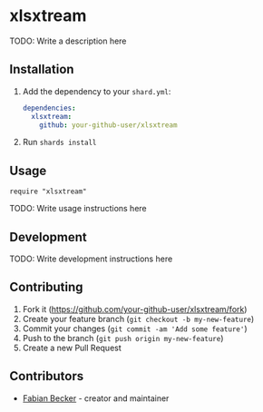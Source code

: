 # xlsxtream

TODO: Write a description here

## Installation

1. Add the dependency to your `shard.yml`:

   ```yaml
   dependencies:
     xlsxtream:
       github: your-github-user/xlsxtream
   ```

2. Run `shards install`

## Usage

```crystal
require "xlsxtream"
```

TODO: Write usage instructions here

## Development

TODO: Write development instructions here

## Contributing

1. Fork it (<https://github.com/your-github-user/xlsxtream/fork>)
2. Create your feature branch (`git checkout -b my-new-feature`)
3. Commit your changes (`git commit -am 'Add some feature'`)
4. Push to the branch (`git push origin my-new-feature`)
5. Create a new Pull Request

## Contributors

- [Fabian Becker](https://github.com/your-github-user) - creator and maintainer

